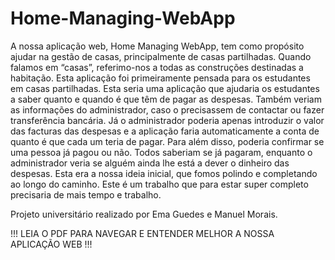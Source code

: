 # Home-Managing-WebApp
A nossa aplicação web, Home Managing WebApp, tem como propósito ajudar na gestão de casas, principalmente de casas partilhadas. Quando falamos em “casas”, referimo-nos a todas as construções destinadas a habitação. Esta aplicação foi primeiramente pensada para os estudantes em casas partilhadas. Esta seria uma aplicação que ajudaria os estudantes a saber quanto e quando é que têm de pagar as despesas. Também veriam as informações do administrador, caso o precisassem de contactar ou fazer transferência bancária. Já o administrador poderia apenas introduzir o valor das facturas das despesas e a aplicação faria automaticamente a conta de quanto é que cada um teria de pagar. Para além disso, poderia confirmar se uma pessoa já pagou ou não. Todos saberiam se já pagaram, enquanto o administrador veria se alguém ainda lhe está a dever o dinheiro das despesas. Esta era a nossa ideia inicial, que fomos polindo e completando ao longo do caminho. Este é um trabalho que para estar super completo precisaria de mais tempo e trabalho.

Projeto universitário realizado por Ema Guedes e Manuel Morais. 

!!! LEIA O PDF PARA NAVEGAR E ENTENDER MELHOR A NOSSA APLICAÇÃO WEB !!!
